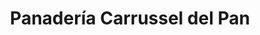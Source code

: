 ---
title: "Panadería Carrussel del Pan"
url: /panama-city/panaderia-carrussel-del-pan/
shop: Bäckerei
---